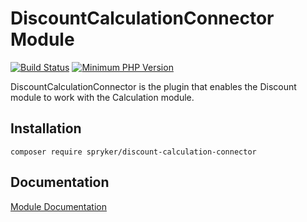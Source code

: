 # DiscountCalculationConnector Module
[![Build Status](https://travis-ci.org/spryker/discount-calculation-connector.svg)](https://travis-ci.org/spryker/discount-calculation-connector)
[![Minimum PHP Version](https://img.shields.io/badge/php-%3E%3D%207.2-8892BF.svg)](https://php.net/)

DiscountCalculationConnector is the plugin that enables the Discount module to work with the Calculation module.

## Installation

```
composer require spryker/discount-calculation-connector
```

## Documentation

[Module Documentation](https://academy.spryker.com/developing_with_spryker/module_guide/discount/discount.html)

